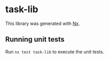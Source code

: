 # task-lib

This library was generated with [Nx](https://nx.dev).

## Running unit tests

Run `nx test task-lib` to execute the unit tests.
